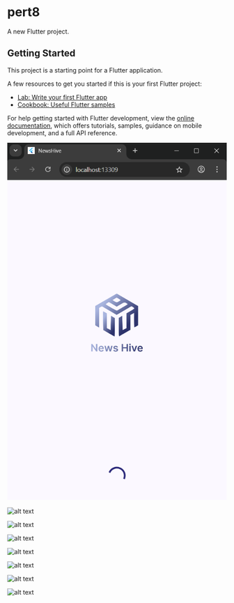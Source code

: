# pert8

A new Flutter project.

## Getting Started

This project is a starting point for a Flutter application.

A few resources to get you started if this is your first Flutter project:

- [Lab: Write your first Flutter app](https://docs.flutter.dev/get-started/codelab)
- [Cookbook: Useful Flutter samples](https://docs.flutter.dev/cookbook)

For help getting started with Flutter development, view the
[online documentation](https://docs.flutter.dev/), which offers tutorials,
samples, guidance on mobile development, and a full API reference.

![alt text](https://github.com/syamilt/prakmob_newhive/blob/master/Screenshot%202025-05-19%20074529.png?raw=true)

![alt text](http://url/to/img.png)

![alt text](http://url/to/img.png)

![alt text](http://url/to/img.png)

![alt text](http://url/to/img.png)

![alt text](http://url/to/img.png)

![alt text](http://url/to/img.png)

![alt text](http://url/to/img.png)
